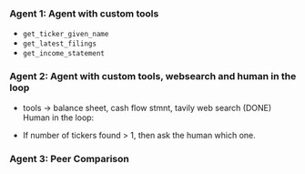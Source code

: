 
### Agent 1: Agent with custom tools 
- `get_ticker_given_name`
- `get_latest_filings`
- `get_income_statement`

### Agent 2: Agent with custom tools, websearch and human in the loop

+ tools -> balance sheet, cash flow stmnt, tavily web search (DONE)
Human in the loop: 
- If number of tickers found > 1, then ask the human which one. 


### Agent 3: Peer Comparison 
